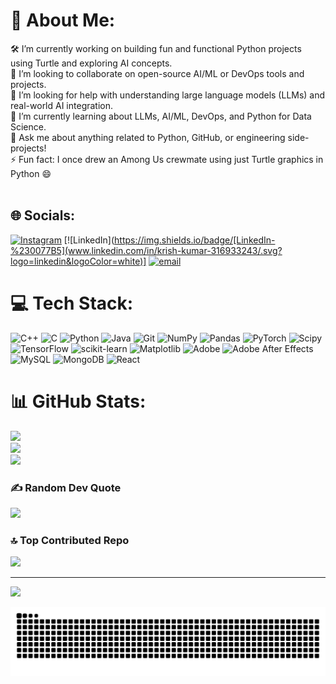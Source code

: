 # 💫 About Me:
🛠️ I’m currently working on building fun and functional Python projects using Turtle and exploring AI concepts.<br>🤝 I’m looking to collaborate on open-source AI/ML or DevOps tools and projects.<br>🧠 I’m looking for help with understanding large language models (LLMs) and real-world AI integration.<br>🌱 I’m currently learning about LLMs, AI/ML, DevOps, and Python for Data Science.<br>💬 Ask me about anything related to Python, GitHub, or engineering side-projects!<br>⚡ Fun fact: I once drew an Among Us crewmate using just Turtle graphics in Python 😄<br><br>


## 🌐 Socials:
[![Instagram](https://img.shields.io/badge/Instagram-%23E4405F.svg?logo=Instagram&logoColor=white)](www.instagram.com/krisj._/#) [![LinkedIn](https://img.shields.io/badge/[LinkedIn-%230077B5](www.linkedin.com/in/krish-kumar-316933243/.svg?logo=linkedin&logoColor=white)] [![email](https://img.shields.io/badge/Email-D14836?logo=gmail&logoColor=white)](mailto:krishkumarr345@gmail.com) 

# 💻 Tech Stack:
![C++](https://img.shields.io/badge/c++-%2300599C.svg?style=flat&logo=c%2B%2B&logoColor=white) ![C](https://img.shields.io/badge/c-%2300599C.svg?style=flat&logo=c&logoColor=white) ![Python](https://img.shields.io/badge/python-3670A0?style=flat&logo=python&logoColor=ffdd54) ![Java](https://img.shields.io/badge/java-%23ED8B00.svg?style=flat&logo=openjdk&logoColor=white) ![Git](https://img.shields.io/badge/git-%23F05033.svg?style=flat&logo=git&logoColor=white) ![NumPy](https://img.shields.io/badge/numpy-%23013243.svg?style=flat&logo=numpy&logoColor=white) ![Pandas](https://img.shields.io/badge/pandas-%23150458.svg?style=flat&logo=pandas&logoColor=white) ![PyTorch](https://img.shields.io/badge/PyTorch-%23EE4C2C.svg?style=flat&logo=PyTorch&logoColor=white) ![Scipy](https://img.shields.io/badge/SciPy-%230C55A5.svg?style=flat&logo=scipy&logoColor=%white) ![TensorFlow](https://img.shields.io/badge/TensorFlow-%23FF6F00.svg?style=flat&logo=TensorFlow&logoColor=white) ![scikit-learn](https://img.shields.io/badge/scikit--learn-%23F7931E.svg?style=flat&logo=scikit-learn&logoColor=white) ![Matplotlib](https://img.shields.io/badge/Matplotlib-%23ffffff.svg?style=flat&logo=Matplotlib&logoColor=black) ![Adobe](https://img.shields.io/badge/adobe-%23FF0000.svg?style=flat&logo=adobe&logoColor=white) ![Adobe After Effects](https://img.shields.io/badge/Adobe%20After%20Effects-9999FF.svg?style=flat&logo=Adobe%20After%20Effects&logoColor=white) ![MySQL](https://img.shields.io/badge/mysql-4479A1.svg?style=flat&logo=mysql&logoColor=white) ![MongoDB](https://img.shields.io/badge/MongoDB-%234ea94b.svg?style=flat&logo=mongodb&logoColor=white) ![React](https://img.shields.io/badge/react-%2320232a.svg?style=flat&logo=react&logoColor=%2361DAFB)
# 📊 GitHub Stats:
![](https://github-readme-stats.vercel.app/api?username=krisjscott&theme=dark&hide_border=false&include_all_commits=false&count_private=false)<br/>
![](https://nirzak-streak-stats.vercel.app/?user=krisjscott&theme=dark&hide_border=false)<br/>
![](https://github-readme-stats.vercel.app/api/top-langs/?username=krisjscott&theme=dark&hide_border=false&include_all_commits=false&count_private=false&layout=compact)

### ✍️ Random Dev Quote
![](https://quotes-github-readme.vercel.app/api?type=horizontal&theme=radical)

### 🔝 Top Contributed Repo
![](https://github-contributor-stats.vercel.app/api?username=krisjscott&limit=5&theme=transparent&combine_all_yearly_contributions=true)

---
[![](https://visitcount.itsvg.in/api?id=krisjscott&icon=4&color=6)](https://visitcount.itsvg.in)

<picture>
  <source media="(prefers-color-scheme: dark)" srcset="https://raw.githubusercontent.com/tobiasmeyhoefer/tobiasmeyhoefer/output/github-snake-dark.svg" />
  <source media="(prefers-color-scheme: light)" srcset="https://raw.githubusercontent.com/krisjscott/krisjscott/output/github-snake.svg" />
  <img alt="github-snake" src="https://raw.githubusercontent.com/krisjscott/krisjscott/output/github-snake.svg" />
</picture>
